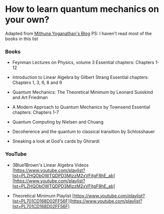 # How to learn quantum mechanics on your own?

Adapted from [Mithuna Yoganathan's Blog](https://lookingglassuniver.wixsite.com/blog/post/how-to-learn-quantum-mechanics-on-your-own) 
PS: I haven't read most of the books in this list

### Books
+ Feynman Lectures on Physics, volume 3 
Essential chapters: Chapters 1-12

+ Introduction to Linear Algebra by Gilbert Strang
Essential chapters: Chapters 1, 3, 6, 8 and 9

+ Quantum Mechanics: The Theoretical Minimum by Leonard Susskind and Art Friedman 

+ A Modern Approach to Quantum Mechanics by Townsend
Essential chapters: Chapters 1-7

+ Quantum Computing by Nielsen and Chuang
+ Decoherence and the quantum to classical transition by Schlosshauer
+ Sneaking a look at God's cards by Ghirardi

### YouTube
+ 3Blue1Brown's Linear Algebra Videos
[https://www.youtube.com/playlist?list=PLZHQObOWTQDPD3MizzM2xVFitgF8hE_ab][https://www.youtube.com/playlist?list=PLZHQObOWTQDPD3MizzM2xVFitgF8hE_ab]

+ Theoretical Minimum Playlist
[https://www.youtube.com/playlist?list=PL701CD168D02FF56F](https://www.youtube.com/playlist?list=PL701CD168D02FF56F)